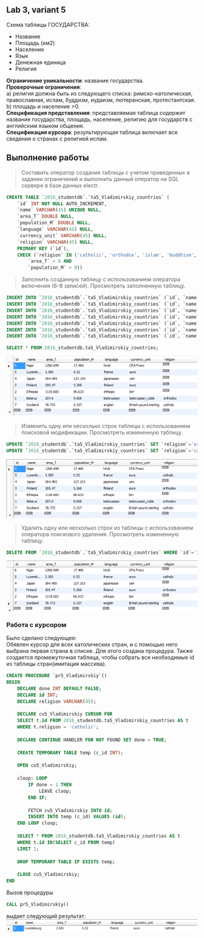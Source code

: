 ## Lab 3, variant 5

Схема таблицы ГОСУДАРСТВА:
-	Название
-	Площадь (км2)
-	Население
-	Язык
-	Денежная единица
-	Религия

**Ограничение уникальности**: название государства.<br>
**Проверочные ограничения**: <br>
    a) религия должна быть из следующего списка: римско-католическая, православная, ислам, буддизм, иудаизм, лютеранская, протестантская.<br> 
    b) площадь и население >0.<br>
**Спецификация представления**: представляемая таблица содержит название государства, площадь, население, религию для государств с 
английским языком общения.<br>
**Спецификация курсора**: результирующая таблица включает все сведения о странах с религией ислам.

## Выполнение работы

> Составить оператор создания таблицы с учетом приведенных в задании ограничений и выполнить данный оператор на SQL сервере в базе данных electr. 

```sql
CREATE TABLE `2016_studentdb`.`ta5_Vladimirskiy_countries` (
    `id` INT NOT NULL AUTO_INCREMENT,
    `name` VARCHAR(45) UNIQUE NULL,
    `area_T` DOUBLE NULL,
    `population_M` DOUBLE NULL,
    `language` VARCHAR(45) NULL,
    `currency_unit` VARCHAR(45) NULL,
    `religion` VARCHAR(45) NULL,    
    PRIMARY KEY (`id`),
    CHECK (`religion` IN ('catholic', 'orthodox', 'islam', 'buddhism', 'judaism', 'lutheran', 'protestant', NULL) AND 
        `area_T` > 0 AND 
        `population_M` > 0))
```

> Заполнить созданную таблицу с использованием оператора включения (6-8 записей). Просмотреть заполненную таблицу.

```sql
INSERT INTO `2016_studentdb`.`ta5_Vladimirskiy_countries` (`id`, `name`, `area_T`, `population_M`, `language`, `currency_unit`, `religion`) VALUES ('1', 'Belarus', '207.6', '9.608', 'belorussian', 'belorussian_ruble', 'orthodox');
INSERT INTO `2016_studentdb`.`ta5_Vladimirskiy_countries` (`id`, `name`, `area_T`, `population_M`, `language`, `currency_unit`) VALUES ('2', 'Ethiopia', '1119.683 ', '96.633', 'ethiopic', 'birr');
INSERT INTO `2016_studentdb`.`ta5_Vladimirskiy_countries` (`id`, `name`, `area_T`, `population_M`, `language`, `currency_unit`) VALUES ('3', 'Finland', '305.470 ', '5.268', 'finland', 'euro');
INSERT INTO `2016_studentdb`.`ta5_Vladimirskiy_countries` (`id`, `name`, `area_T`, `population_M`, `language`, `currency_unit`) VALUES ('4', 'Japan', '364.485 ', '127.103', 'japanease', 'yen');
INSERT INTO `2016_studentdb`.`ta5_Vladimirskiy_countries` (`id`, `name`, `area_T`, `population_M`, `language`, `currency_unit`) VALUES ('5', 'Luxembourg', '2.585', '0.520', 'france', 'euro');
INSERT INTO `2016_studentdb`.`ta5_Vladimirskiy_countries` (`id`, `name`, `area_T`, `population_M`, `language`, `currency_unit`) VALUES ('6', 'Niger', '1266.699 ', '17.466', 'hindi', 'CFA Franc');
INSERT INTO `2016_studentdb`.`ta5_Vladimirskiy_countries` (`id`, `name`, `area_T`, `population_M`, `language`, `currency_unit`, `religion`) VALUES ('7', 'Scotland', '78.772 ', '5.327', 'english', 'British pound sterling', 'catholic');
```
```sql
SELECT * FROM 2016_studentdb.ta5_Vladimirskiy_countries;
```
![sel_all](sel_all.png)

> Изменить одну или несколько строк таблицы с использованием поисковой модификации. Просмотреть измененную таблицу.

```sql
UPDATE `2016_studentdb`.`ta5_Vladimirskiy_countries` SET `religion`='orthodox' WHERE `id`='3';
UPDATE `2016_studentdb`.`ta5_Vladimirskiy_countries` SET `religion`='catholic' WHERE `id`='5';
```
![sel_all_upd](sel_all_upd.png)

> Удалить одну или несколько строк из таблицы с использованием оператора поискового удаления. Просмотреть измененную таблицу.

```sql
DELETE FROM `2016_studentdb`.`ta5_Vladimirskiy_countries` WHERE `id`='1';
```
![sel_all_del](sel_all_del.png)

### Работа с курсором
Было сделано следующее:<br>
Обявлен курсор для всех католических стран, и с помощью него выбрана первая страна в списке. Для этого создана процедура. Также создается промежуточная таблица, чтобы собрать все необходимые id из таблицы стран(имитация массива).

```sql
CREATE PROCEDURE `pr5_Vladimirskiy`()
BEGIN
	DECLARE done INT DEFAULT FALSE;
	DECLARE id INT;
	DECLARE religion VARCHAR(45);
    
	DECLARE cu5_Vladimirskiy CURSOR FOR 
	SELECT t.id FROM 2016_studentdb.ta5_Vladimirskiy_countries AS t
    WHERE t.religion = 'catholic';
    
	DECLARE CONTINUE HANDLER FOR NOT FOUND SET done = TRUE;
    
    CREATE TEMPORARY TABLE temp (c_id INT);
 
	OPEN cu5_Vladimirskiy;    
     
	cloop: LOOP    
		IF done = 1 THEN 
			LEAVE cloop;
		END IF;
 
		FETCH cu5_Vladimirskiy INTO id;
        INSERT INTO temp (c_id) VALUES (id); 
	END LOOP cloop;

	SELECT * FROM 2016_studentdb.ta5_Vladimirskiy_countries AS t 
    WHERE t.id IN(SELECT c_id FROM temp)
    LIMIT 1;
    
    DROP TEMPORARY TABLE IF EXISTS temp;

	CLOSE cu5_Vladimirskiy;
END
```
Вызов процедуры 
```sql
CALL pr5_Vladimirskiy()
```
выдает следующий результат:<br>
![cur_res](cur_res.png)
